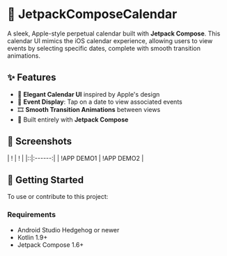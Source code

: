 # 🍎 JetpackComposeCalendar

A sleek, Apple-style perpetual calendar built with **Jetpack Compose**. This calendar UI mimics the iOS calendar experience, allowing users to view events by selecting specific dates, complete with smooth transition animations.

## ✨ Features

- 📅 **Elegant Calendar UI** inspired by Apple's design
- 📌 **Event Display**: Tap on a date to view associated events
- 🎞️ **Smooth Transition Animations** between views
- 🧱 Built entirely with **Jetpack Compose**

## 📸 Screenshots

| ! |   !    |
|::|:------:|
| !APP DEMO1 | !APP DEMO2 |


## 🚀 Getting Started

To use or contribute to this project:

### Requirements

- Android Studio Hedgehog or newer
- Kotlin 1.9+
- Jetpack Compose 1.6+



